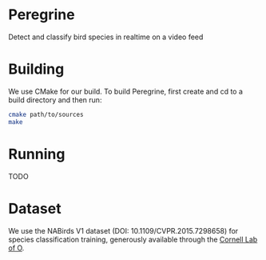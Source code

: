 # Peregrine

Detect and classify bird species in realtime on a video feed

# Building

We use CMake for our build. To build Peregrine, first create and cd to a
build directory and then run:

```bash
cmake path/to/sources
make
```

# Running
TODO

# Dataset

We use the NABirds V1 dataset (DOI: 10.1109/CVPR.2015.7298658) for
species classification training, generously available through the 
[Cornell Lab of O](http://dl.allaboutbirds.org/nabirds).